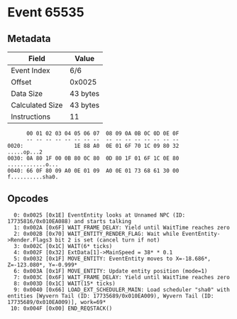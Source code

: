 # Event 65535

## Metadata

| Field           | Value    |
|-----------------|----------|
| Event Index     | 6/6      |
| Offset          | 0x0025   |
| Data Size       | 43 bytes |
| Calculated Size | 43 bytes |
| Instructions    | 11       |

```
      00 01 02 03 04 05 06 07  08 09 0A 0B 0C 0D 0E 0F
      -- -- -- -- -- -- -- --  -- -- -- -- -- -- -- --
0020:                1E 88 A0  0E 01 6F 70 1C 09 80 32       .....op...2
0030: 0A 80 1F 00 0B 80 0C 80  0D 80 1F 01 6F 1C 0E 80  ............o...
0040: 66 0F 80 09 A0 0E 01 09  A0 0E 01 73 68 61 30 00  f..........sha0.
```

## Opcodes

```
  0: 0x0025 [0x1E] EventEntity looks at Unnamed NPC (ID: 17735816/0x010EA088) and starts talking
  1: 0x002A [0x6F] WAIT_FRAME_DELAY: Yield until WaitTime reaches zero
  2: 0x002B [0x70] WAIT_ENTITY_RENDER_FLAG: Wait while EventEntity->Render.Flags3 bit 2 is set (cancel turn if not)
  3: 0x002C [0x1C] WAIT(6* ticks)
  4: 0x002F [0x32] ExtData[1]->MainSpeed = 38* * 0.1
  5: 0x0032 [0x1F] MOVE_ENTITY: EventEntity moves to X=-18.686*, Z=-123.080*, Y=-0.999*
  6: 0x003A [0x1F] MOVE_ENTITY: Update entity position (mode=1)
  7: 0x003C [0x6F] WAIT_FRAME_DELAY: Yield until WaitTime reaches zero
  8: 0x003D [0x1C] WAIT(15* ticks)
  9: 0x0040 [0x66] LOAD_EXT_SCHEDULER_MAIN: Load scheduler "sha0" with entities [Wyvern Tail (ID: 17735689/0x010EA009), Wyvern Tail (ID: 17735689/0x010EA009)], work=69*
 10: 0x004F [0x00] END_REQSTACK()
```
